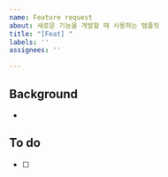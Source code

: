 ```yaml
---
name: Feature request
about: 새로운 기능을 개발할 때 사용하는 템플릿
title: "[Feat] "
labels: ''
assignees: ''

---
```


## Background
-

## To do
- [ ]